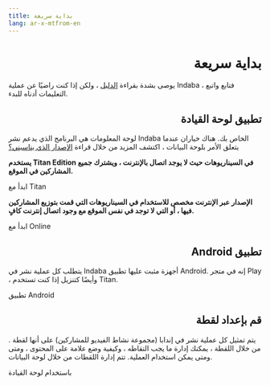 ```yaml
---
title: بداية سريعة
lang: ar-x-mtfrom-en
---
```

<h1 style=";text-align:right;direction:rtl"> بداية سريعة </h1> 

<Leader> 

 يوصى بشدة بقراءة <a href="/ar/guide/">الدليل</a> ، ولكن إذا كنت راضيًا عن عملية Indaba ، فتابع واتبع التعليمات أدناه للبدء.  

</Leader> 

<h2 style=";text-align:right;direction:rtl"> تطبيق لوحة القيادة </h2> 

<Leader> 

 لوحة المعلومات هي البرنامج الذي يدعم نشر Indaba الخاص بك. هناك خياران عندما يتعلق الأمر بلوحة البيانات ، اكتشف المزيد من خلال قراءة <a href="/ar/guide/editions">الإصدار الذي يناسبني؟</a>  

</Leader> 

<el-row :gutter="12"> 
<el-col :xs="24" :sm="12"> 
<el-card class="herocard"> 


 <strong>يستخدم Titan Edition في السيناريوهات حيث لا يوجد اتصال بالإنترنت ، ويشترك جميع المشاركين في الموقع.</strong>  

<LinkButton type="danger" url="/quickstart/titan/"> ابدأ مع Titan </LinkButton> 

</el-card> 
</el-col> 

<el-col :xs="24" :sm="12"> 
<el-card class="herocard"> 

 <strong>الإصدار عبر الإنترنت مخصص للاستخدام في السيناريوهات التي قمت بتوزيع المشاركين فيها ، أو التي لا توجد في نفس الموقع مع وجود اتصال إنترنت كافٍ.</strong>  

<LinkButton type="danger" url="/quickstart/online/"> ابدأ مع Online </LinkButton> 

</el-card> 
</el-col> 
</el-row> 

<h2 style=";text-align:right;direction:rtl"> تطبيق Android </h2> 

<Leader> 

 يتطلب كل عملية نشر في Indaba أجهزة مثبت عليها تطبيق Android. إنه في متجر Play ، وأيضًا كتنزيل إذا كنت تستخدم Titan.  

</Leader> 

<LinkButton type="danger" url="/quickstart/app"> تطبيق Android </LinkButton> 

<h2 style=";text-align:right;direction:rtl"> قم بإعداد لقطة </h2> 

<Leader> 

 يتم تمثيل كل عملية نشر في إندابا (مجموعة نشاط الفيديو للمشاركين) على أنها <span class="code">لقطة</span> . من خلال اللقطة ، يمكنك إدارة ما يجب التقاطه ، وكيفية وضع علامة على المحتوى ، ومتى ومتى يمكن استخدام العملية. تتم إدارة اللقطات من خلال لوحة البيانات.  

</Leader> 

<LinkButton type="danger" url="/quickstart/dashboard"> باستخدام لوحة القيادة </LinkButton> 
